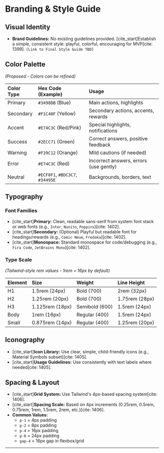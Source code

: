 # Branding & Style Guide

## Visual Identity

  * **Brand Guidelines:** No existing guidelines provided. [cite\_start]Establish a simple, consistent style: playful, colorful, encouraging for MVP[cite: 1399]. `[Link to Final Style Guide TBD]`

## Color Palette

*(Proposed - Colors can be refined)*

| Color Type  | Hex Code (Example) | Usage                                       |
| :---------- | :----------------- | :------------------------------------------ |
| Primary     | `#3498DB` (Blue)   | Main actions, highlights                    |
| Secondary   | `#F1C40F` (Yellow)  | Secondary actions, accents, rewards         |
| Accent      | `#E74C3C` (Red/Pink) | Special highlights, notifications         |
| Success     | `#2ECC71` (Green)   | Correct answers, positive feedback        |
| Warning     | `#F39C12` (Orange)  | Mild cautions (if needed)                   |
| Error       | `#E74C3C` (Red)     | Incorrect answers, errors (use gently)    |
| Neutral     | `#ECF0F1`, `#BDC3C7`, `#34495E` | Backgrounds, borders, text                |

## Typography

### Font Families

  * [cite\_start]**Primary:** Clean, readable sans-serif from system font stack or web fonts (e.g., `Inter`, `Nunito`, `Poppins`)[cite: 1402].
  * [cite\_start]**Secondary:** (Optional) Playful but readable font for headings/rewards (e.g., `Comic Neue`, `Fredoka`)[cite: 1402].
  * [cite\_start]**Monospace:** Standard monospace for code/debugging (e.g., `Fira Code`, `JetBrains Mono`)[cite: 1402].

### Type Scale

*(Tailwind-style rem values - 1rem = 16px by default)*

| Element | Size     | Weight   | Line Height |
| :------ | :------- | :------- | :---------- |
| H1      | 1.5rem (24px)  | Bold (700)     | 2rem (32px)        |
| H2      | 1.25rem (20px) | Bold (700)     | 1.75rem (28px)     |
| H3      | 1.125rem (18px) | Semibold (600) | 1.5rem (24px)      |
| Body    | 1rem (16px)    | Regular (400)  | 1.5rem (24px)      |
| Small   | 0.875rem (14px) | Regular (400)  | 1.25rem (20px)     |

## Iconography

  * [cite\_start]**Icon Library:** Use clear, simple, child-friendly icons (e.g., Material Symbols subset)[cite: 1405].
  * [cite\_start]**Usage Guidelines:** Use consistently with text labels where needed[cite: 1405].

## Spacing & Layout

  * [cite\_start]**Grid System:** Use Tailwind's 4px-based spacing system[cite: 1406].
  * [cite\_start]**Spacing Scale:** Based on 4px increments (0.25rem, 0.5rem, 0.75rem, 1rem, 1.5rem, 2rem, etc.)[cite: 1406].
  * **Common Values:**
    - `p-1` = 4px padding
    - `p-2` = 8px padding
    - `p-4` = 16px padding
    - `p-6` = 24px padding
    - `gap-4` = 16px gap in flexbox/grid

-----
